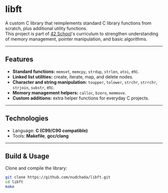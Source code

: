 # libft

A custom C library that reimplements standard C library functions from scratch, plus additional utility functions.  
This project is part of [42 School](https://42.fr)'s curriculum to strengthen understanding of memory management, pointer manipulation, and basic algorithms.

---

## Features

- **Standard functions:** `memset`, `memcpy`, `strdup`, `strlen`, `atoi`, etc.
- **Linked list utilities:** create, iterate, map, and delete nodes.
- **Character and string manipulation:** `toupper`, `tolower`, `strchr`, `strrchr`, `strjoin`, `substr`, etc.
- **Memory management helpers:** `calloc`, `bzero`, `memmove`.
- **Custom additions:** extra helper functions for everyday C projects.

---

## Technologies

- Language: **C (C99/C90 compatible)**  
- Tools: **Makefile**, **gcc/clang**  

---

## Build & Usage

Clone and compile the library:
```bash
git clone https://github.com/nudchada/libft.git
cd libft
make
